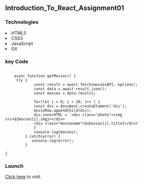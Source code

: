 <h2>Introduction_To_React_Assignment01</h2>

<h3>Technologies</h3>
<li>HTML5</li>
<li>CSS3</li>
<li>JavaScript</li>
<li>Git</li>

<h3>key Code</h3>

```

    async function getMovies() {
     try {
             const result = await fetch(moviesAPI, options);
             const data = await result.json();
             const movies = data.results;

             for(let i = 0; i < 10; i++ ) {
             const div = document.createElement('div');
             movieRow.appendChild(div);
             div.innerHTML = `<div class="photo"><img src=${movies[i].img}></div> 
             <div class="moviename">${movies[i].title}</div>`
             }
             console.log(movies);
         } catch(error) {
            console.log(error);
         }

}
```

<h3>Launch</h3>
<a href="https://bricklai.github.io/Introduction-To-React-Assignment1/">Click here</a> to visit.

